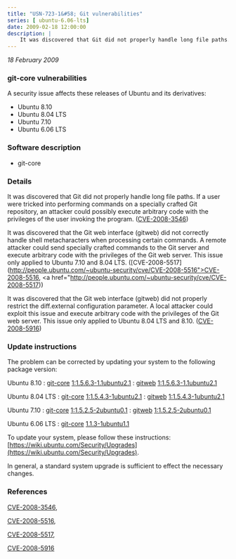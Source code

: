 ```yaml
---
title: "USN-723-1&#58; Git vulnerabilities"
series: [ ubuntu-6.06-lts]
date: 2009-02-18 12:00:00
description: |
    It was discovered that Git did not properly handle long file paths. If a user were tricked into performing commands on a specially crafted Git repository, an attacker could possibly execute arbitrary code with the privileges of the user invoking the program. ([CVE-2008-3546](http://people.ubuntu.com/~ubuntu-security/cve/CVE-2008-3546))
--- 
```

 
 

*18 February 2009*

### git-core vulnerabilities

A security issue affects these releases of Ubuntu and its derivatives:

* Ubuntu 8.10
* Ubuntu 8.04 LTS
* Ubuntu 7.10
* Ubuntu 6.06 LTS

### Software description

* git-core 

### Details

It was discovered that Git did not properly handle long file paths. If a user were tricked into performing commands on a specially crafted Git repository, an attacker could possibly execute arbitrary code with the privileges of the user invoking the program. ([CVE-2008-3546](http://people.ubuntu.com/~ubuntu-security/cve/CVE-2008-3546))

It was discovered that the Git web interface (gitweb) did not correctly handle shell metacharacters when processing certain commands. A remote attacker could send specially crafted commands to the Git server and execute arbitrary code with the privileges of the Git web server. This issue only applied to Ubuntu 7.10 and 8.04 LTS. ([CVE-2008-5517](http://people.ubuntu.com/~ubuntu-security/cve/CVE-2008-5516">CVE-2008-5516</a>, <a href="http://people.ubuntu.com/~ubuntu-security/cve/CVE-2008-5517))

It was discovered that the Git web interface (gitweb) did not properly restrict the diff.external configuration parameter. A local attacker could exploit this issue and execute arbitrary code with the privileges of the Git web server. This issue only applied to Ubuntu 8.04 LTS and 8.10. ([CVE-2008-5916](http://people.ubuntu.com/~ubuntu-security/cve/CVE-2008-5916)) 

### Update instructions

The problem can be corrected by updating your system to the following package version:

Ubuntu 8.10
 : [git-core](https://launchpad.net/ubuntu/+source/git-core) <span> [1:1.5.6.3-1.1ubuntu2.1](https://launchpad.net/ubuntu/+source/git-core/1:1.5.6.3-1.1ubuntu2.1) </span> 
 : [gitweb](https://launchpad.net/ubuntu/+source/git-core) <span> [1:1.5.6.3-1.1ubuntu2.1](https://launchpad.net/ubuntu/+source/git-core/1:1.5.6.3-1.1ubuntu2.1) </span> 

Ubuntu 8.04 LTS
 : [git-core](https://launchpad.net/ubuntu/+source/git-core) <span> [1:1.5.4.3-1ubuntu2.1](https://launchpad.net/ubuntu/+source/git-core/1:1.5.4.3-1ubuntu2.1) </span> 
 : [gitweb](https://launchpad.net/ubuntu/+source/git-core) <span> [1:1.5.4.3-1ubuntu2.1](https://launchpad.net/ubuntu/+source/git-core/1:1.5.4.3-1ubuntu2.1) </span> 

Ubuntu 7.10
 : [git-core](https://launchpad.net/ubuntu/+source/git-core) <span> [1:1.5.2.5-2ubuntu0.1](https://launchpad.net/ubuntu/+source/git-core/1:1.5.2.5-2ubuntu0.1) </span> 
 : [gitweb](https://launchpad.net/ubuntu/+source/git-core) <span> [1:1.5.2.5-2ubuntu0.1](https://launchpad.net/ubuntu/+source/git-core/1:1.5.2.5-2ubuntu0.1) </span> 

Ubuntu 6.06 LTS
 : [git-core](https://launchpad.net/ubuntu/+source/git-core) <span> [1.1.3-1ubuntu1.1](https://launchpad.net/ubuntu/+source/git-core/1.1.3-1ubuntu1.1) </span> 

To update your system, please follow these instructions: [https://wiki.ubuntu.com/Security/Upgrades](https://wiki.ubuntu.com/Security/Upgrades).

In general, a standard system upgrade is sufficient to effect the necessary changes. 

### References

 
 [CVE-2008-3546](http://people.ubuntu.com/~ubuntu-security/cve/CVE-2008-3546), 

 [CVE-2008-5516](http://people.ubuntu.com/~ubuntu-security/cve/CVE-2008-5516), 

 [CVE-2008-5517](http://people.ubuntu.com/~ubuntu-security/cve/CVE-2008-5517), 

 [CVE-2008-5916](http://people.ubuntu.com/~ubuntu-security/cve/CVE-2008-5916)
 

